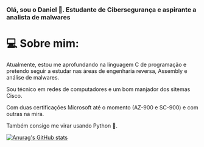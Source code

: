 ### Olá, sou o Daniel 👋. Estudante de Cibersegurança e aspirante a analista de malwares

# :computer: Sobre mim:
  Atualmente, estou me aprofundando na linguagem C de programação e pretendo seguir a estudar nas áreas de engenharia reversa, Assembly e análise de malwares.

  Sou técnico em redes de computadores e um bom manjador dos sitemas Cisco.

  Com duas certificações Microsoft até o momento (AZ-900 e SC-900) e com outras na mira.
  
  Também consigo me virar usando Python :snake:.

  [![Anurag's GitHub stats](https://github-readme-stats.vercel.app/api?username=DPortella&show_icons=true&theme=dark)](https://github.com/anuraghazra/github-readme-stats)
